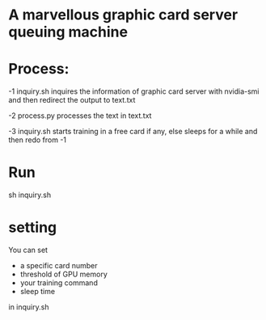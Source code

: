 # A marvellous graphic card server queuing machine

# Process:
-1 inquiry.sh inquires the information of graphic card server with nvidia-smi and then redirect the output to text.txt

-2 process.py processes the text in text.txt

-3 inquiry.sh starts training in a free card if any, else sleeps for a while and then redo from -1

# Run
sh inquiry.sh

# setting
You can set
- a specific card number
- threshold of GPU memory
- your training command
- sleep time

in inquiry.sh
